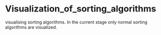 # Visualization_of_sorting_algorithms
visualising sorting algorithms.
In the current stage only normal sorting algorithms are visualized. 

